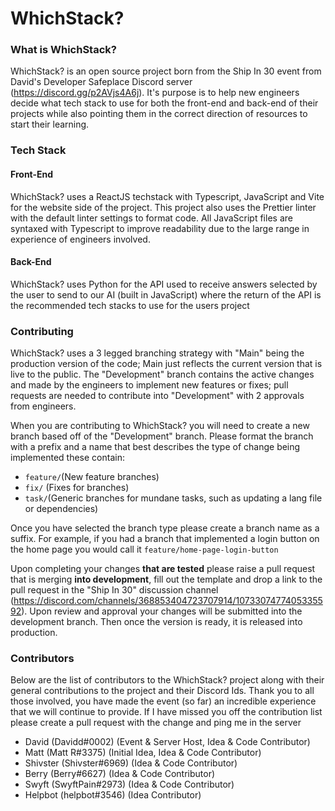 # WhichStack?

### What is WhichStack?
WhichStack? is an open source project born from the Ship In 30 event from David's Developer Safeplace Discord server (https://discord.gg/p2AVjs4A6j). It's purpose is to help new engineers decide what tech stack to use for both the front-end and back-end of their projects while also pointing them in the correct direction of resources to start their learning.

### Tech Stack
#### Front-End
WhichStack? uses a ReactJS techstack with Typescript, JavaScript and Vite for the website side of the project. This project also uses the Prettier linter with the default linter settings to format code. All JavaScript files are syntaxed with Typescript to improve readability due to the large range in experience of engineers involved.

#### Back-End
WhichStack? uses Python for the API used to receive answers selected by the user to send to our AI (built in JavaScript) where the return of the API is the recommended tech stacks to use for the users project

### Contributing
WhichStack? uses a 3 legged branching strategy with "Main" being the production version of the code; Main just reflects the current version that is live to the public. The "Development" branch contains the active changes and made by the engineers to implement new features or fixes; pull requests are needed to contribute into "Development" with 2 approvals from engineers.

When you are contributing to WhichStack? you will need to create a new branch based off of the "Development" branch. Please format the branch with a prefix and a name that best describes the type of change being implemented these contain:
- `feature/`(New feature branches)
- `fix/` (Fixes for branches)
- `task/`(Generic branches for mundane tasks, such as updating a lang file or dependencies)

Once you have selected the branch type please create a branch name as a suffix. For example, if you had a branch that implemented a login button on the home page you would call it `feature/home-page-login-button`

Upon completing your changes **that are tested** please raise a pull request that is merging **into development**, fill out the template and drop a link to the pull request in the "Ship In 30" discussion channel (https://discord.com/channels/368853404723707914/1073307477405335592). Upon review and approval your changes will be submitted into the development branch. Then once the version is ready, it is released into production.

### Contributors
Below are the list of contributors to the WhichStack? project along with their general contributions to the project and their Discord Ids. Thank you to all those involved, you have made the event (so far) an incredible experience that we will continue to provide. If I have missed you off the contribution list please create a pull request with the change and ping me in the server

- David (Davidd#0002) (Event & Server Host, Idea & Code Contributor)
- Matt (Matt R#3375) (Initial Idea, Idea & Code Contributor)
- Shivster (Shivster#6969) (Idea & Code Contributor)
- Berry (Berry#6627) (Idea & Code Contributor)
- Swyft (SwyftPain#2973) (Idea & Code Contributor) 
- Helpbot (helpbot#3546) (Idea Contributor)
